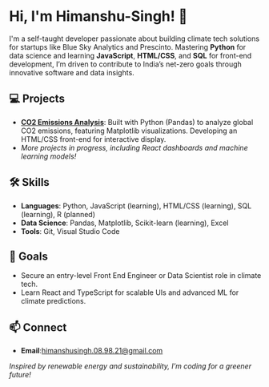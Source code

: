 

# Hi, I'm Himanshu-Singh! 👋

I'm a self-taught developer passionate about building climate tech solutions for startups like Blue Sky Analytics and Prescinto. Mastering **Python** for data science and learning **JavaScript**, **HTML/CSS**, and **SQL** for front-end development, I’m driven to contribute to India’s net-zero goals through innovative software and data insights.

## 💻 Projects
- **[CO2 Emissions Analysis](https://github.com/himanshusingh089821/co2-analysis)**: Built with Python (Pandas) to analyze global CO2 emissions, featuring Matplotlib visualizations. Developing an HTML/CSS front-end for interactive display.
- *More projects in progress, including React dashboards and machine learning models!*

## 🛠 Skills
- **Languages**: Python, JavaScript (learning), HTML/CSS (learning), SQL (learning), R (planned)
- **Data Science**: Pandas, Matplotlib, Scikit-learn (learning), Excel
- **Tools**: Git, Visual Studio Code

## 🌱 Goals
- Secure an entry-level Front End Engineer or Data Scientist role in climate tech.
- Learn React and TypeScript for scalable UIs and advanced ML for climate predictions.

## 📫 Connect

- **Email**:himanshusingh.08.98.21@gmail.com


*Inspired by renewable energy and sustainability, I’m coding for a greener future!*
